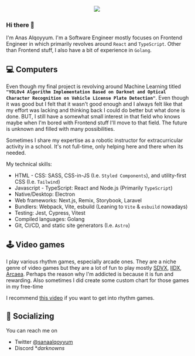 <div align="center">
  
  [<img src="https://img.shields.io/badge/linkedin-4A4A4A?style=for-the-badge&logo=linkedin">](https://www.linkedin.com/in/anasalqoyyum/)&nbsp;&nbsp;
  
</div>

### Hi there 👋

I'm Anas Alqoyyum. I'm a Software Engineer mostly focuses on Frontend Engineer in which primarily revolves around `React` and `TypeScript`. Other than
Frontend stuff, I also have a bit of experience in `Golang`.

## :computer: Computers

Even though my final project is revolving around Machine Learning titled **`"YOLOv4 Algorithm Implementation Based on Darknet and Optical Character Recognition on Vehicle License Plate Detection"`**. Even though it was good but I felt that it wasn't good enough and I always felt like that my effort was lacking and thinking back I could do better but what done is done. BUT, I still have a
somewhat small interest in that field who knows maybe when I'm bored with Frontend stuff I'll move to that field. The future is unknown and filled with many possibilities.

Sometimes I share my expertise as a robotic instructor for extracurricular activity in a school. It's not full-time, only helping here and there when its needed.

My technical skills:

- HTML - CSS: SASS, CSS-in-JS (I.e. `Styled Components`), and utility-first CSS (I.e. `Tailwind`)
- Javascript - TypeScript: React and Node.js (Primarily `TypeScript`)
- Native/Desktop: Electron
- Web frameworks: Next.js, Remix, Storybook, Laravel
- Bundlers: Webpack, Vite, esbuild (Leaning to `Vite` & `esbuild` nowadays)
- Testing: Jest, Cypress, Vitest
- Compiled languages: Golang
- Git, CI/CD, and static site generators (I.e. `Astro`)

## :joystick: Video games

I play various rhythm games, especially arcade ones. They are a niche genre of video games but they are a lot of fun to play mostly [SDVX](https://p.eagate.573.jp/game/eacsdvx/vi/index.html), [IIDX](https://p.eagate.573.jp/game/eac2dx/infinitas/), [Arcaea](https://arcaea.lowiro.com/). Perhaps the reason why I'm addicted is because it is fun and rewarding. Also sometimes I did create some custom chart for those games in my free-time

I recommend [this video](https://www.youtube.com/watch?v=ECz-8GCVEJ0) if you want to get into rhythm games.

## 💬 Socializing

You can reach me on
- Twitter [@sanaalqoyyum](https://twitter.com/sanaalqoyyum)
- Discord **darknowns*
